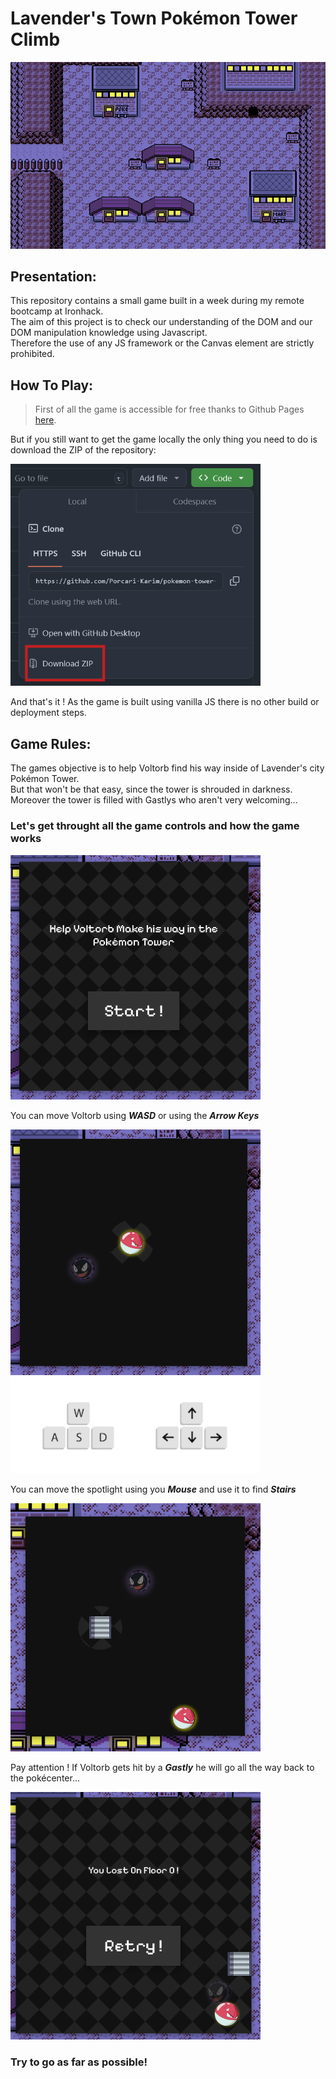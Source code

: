 # **Lavender's Town Pokémon Tower Climb**

![Project presentation image](/assets/readme/lavender_town.png)

## **Presentation:**

This repository contains a small game built in a week during my remote bootcamp at Ironhack.\
The aim of this project is to check our understanding of the DOM and our DOM manipulation knowledge using Javascript.\
Therefore the use of any JS framework or the Canvas element are strictly prohibited.

## **How To Play:**

> First of all the game is accessible for free thanks to Github Pages [here](https://porcari-karim.github.io/pokemon-tower-climb/).
> 
But if you still want to get the game locally the only thing you need to do is download the ZIP of the repository:

<img src="./assets/readme/github_download.png" width="400px" style="position: center"/>

And that's it ! As the game is built using vanilla JS there is no other build or deployment steps.

## **Game Rules:**

The games objective is to help Voltorb find his way inside of Lavender's city Pokémon Tower.\
But that won't be that easy, since the tower is shrouded in darkness.
Moreover the tower is filled with Gastlys who aren't very welcoming...

### Let's get throught all the game controls and how the game works
<img src="./assets/readme/start_menu.png" width="400px" />

You can move Voltorb using ***WASD*** or using the ***Arrow Keys***

<img src="./assets/readme/mouvements.png" width="400px" />

<img src="./assets/readme/wasd.png" width="400px" />

You can move the spotlight using you ***Mouse*** and use it to find ***Stairs***

<img src="./assets/readme/reveal_stairs.png" width="400px" />

Pay attention ! If Voltorb gets hit by a ***Gastly*** he will go all the way back to the pokécenter...

<img src="./assets/readme/end_menu.png" width="400px" />

### **Try to go as far as possible!**